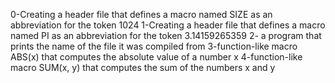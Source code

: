 0-Creating a header file that defines a macro named SIZE as an abbreviation for the token 1024
1-Creating a header file that defines a macro named PI as an abbreviation for the token 3.14159265359
2- a program that prints the name of the file it was compiled from
3-function-like macro ABS(x) that computes the absolute value of a number x
4-function-like macro SUM(x, y) that computes the sum of the numbers x and y
